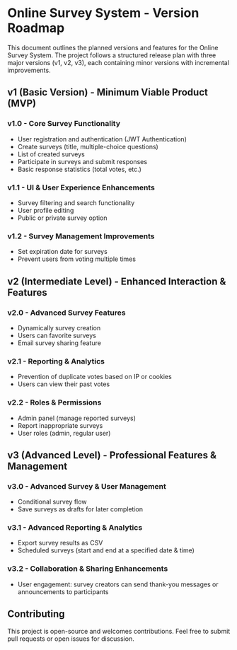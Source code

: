 # Online Survey System - Version Roadmap
This document outlines the planned versions and features for the Online Survey System. The project follows a structured release plan with three major versions (v1, v2, v3), each containing minor versions with incremental improvements.

## **v1 (Basic Version) - Minimum Viable Product (MVP)**
### **v1.0 - Core Survey Functionality**
- User registration and authentication (JWT Authentication)
- Create surveys (title, multiple-choice questions)
- List of created surveys
- Participate in surveys and submit responses
- Basic response statistics (total votes, etc.)

### **v1.1 - UI & User Experience Enhancements**
- Survey filtering and search functionality
- User profile editing
- Public or private survey option

### **v1.2 - Survey Management Improvements**
- Set expiration date for surveys
- Prevent users from voting multiple times

## **v2 (Intermediate Level) - Enhanced Interaction & Features**
### **v2.0 - Advanced Survey Features**
- Dynamically survey creation
- Users can favorite surveys
- Email survey sharing feature

### **v2.1 - Reporting & Analytics**
- Prevention of duplicate votes based on IP or cookies
- Users can view their past votes

### **v2.2 - Roles & Permissions**
- Admin panel (manage reported surveys)
- Report inappropriate surveys
- User roles (admin, regular user)

## **v3 (Advanced Level) - Professional Features & Management**
### **v3.0 - Advanced Survey & User Management**
- Conditional survey flow
- Save surveys as drafts for later completion

### **v3.1 - Advanced Reporting & Analytics**
- Export survey results as CSV
- Scheduled surveys (start and end at a specified date & time)

### **v3.2 - Collaboration & Sharing Enhancements**
- User engagement: survey creators can send thank-you messages or announcements to participants

## **Contributing**
This project is open-source and welcomes contributions. Feel free to submit pull requests or open issues for discussion.
